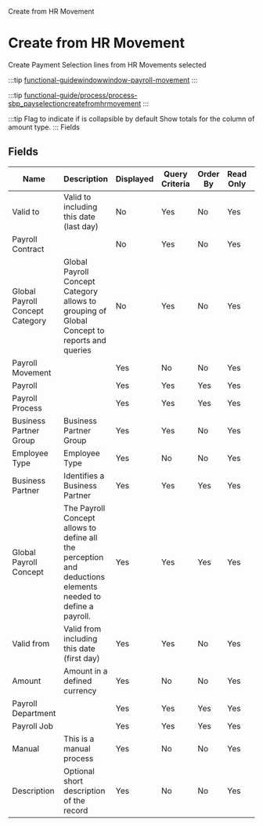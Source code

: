 
Create from HR Movement
# Create from HR Movement


Create Payment Selection lines from HR Movements selected

:::tip
[functional-guidewindowwindow-payroll-movement](functional-guidewindowwindow-payroll-movement.md)
:::

:::tip
[functional-guide/process/process-sbp_payselectioncreatefromhrmovement](functional-guide/process/process-sbp_payselectioncreatefromhrmovement.md)
:::

:::tip
Flag to indicate if is collapsible by default
Show totals for the column  of amount type.
:::
Fields
## Fields




Name                            | Description                                                                                                 | Displayed | Query Criteria | Order By | Read Only | Mandatory
------------------------------- | ----------------------------------------------------------------------------------------------------------- | --------- | -------------- | -------- | --------- | ---------
Valid to                        | Valid to including this date (last day)                                                                     | No        | Yes            | No       | Yes       | No       
Payroll Contract                |                                                                                                             | No        | Yes            | No       | Yes       | No       
Global Payroll Concept Category | Global Payroll Concept Category allows to grouping of Global Concept to reports and queries                 | No        | Yes            | No       | Yes       | No       
Payroll Movement                |                                                                                                             | Yes       | No             | No       | Yes       | No       
Payroll                         |                                                                                                             | Yes       | Yes            | Yes      | Yes       | No       
Payroll Process                 |                                                                                                             | Yes       | Yes            | Yes      | Yes       | No       
Business Partner Group          | Business Partner Group                                                                                      | Yes       | Yes            | No       | Yes       | No       
Employee Type                   | Employee Type                                                                                               | Yes       | No             | No       | Yes       | No       
Business Partner                | Identifies a Business Partner                                                                               | Yes       | Yes            | Yes      | Yes       | No       
Global Payroll Concept          | The Payroll Concept allows to define all the perception and deductions elements needed to define a payroll. | Yes       | Yes            | Yes      | Yes       | No       
Valid from                      | Valid from including this date (first day)                                                                  | Yes       | Yes            | No       | Yes       | No       
Amount                          | Amount in a defined currency                                                                                | Yes       | No             | No       | Yes       | No       
Payroll Department              |                                                                                                             | Yes       | Yes            | Yes      | Yes       | No       
Payroll Job                     |                                                                                                             | Yes       | Yes            | Yes      | Yes       | No       
Manual                          | This is a manual process                                                                                    | Yes       | No             | No       | Yes       | No       
Description                     | Optional short description of the record                                                                    | Yes       | No             | No       | Yes       | No       

